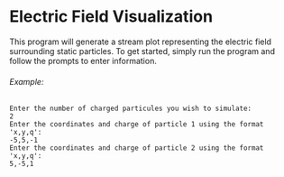 # Electric Field Visualization

This program will generate a stream plot representing the
electric field surrounding static particles. To get started,
simply run the program and follow the prompts to enter information.

###### Example:

```
Enter the number of charged particules you wish to simulate:
2
Enter the coordinates and charge of particle 1 using the format 'x,y,q':
-5,5,-1
Enter the coordinates and charge of particle 2 using the format 'x,y,q':
5,-5,1
```
